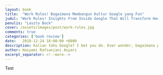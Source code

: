 ```yaml
---
layout: book
title:  "Work Rules! Bagaimana Membangun Kultur Google yang Fun"
judul: "Work Rules! Insights From Inside Google That Will Transform How You Live and Lead"
penulis: "Laszlo Bock"
cover: /assets/images/post/work-rules.jpg
comments: true
categories: ['book review']
date:   2018-12-24 18:00:00 +0800
description: Kalian tahu Google? I bet you do. Ever wonder, bagaimana perusahaan sebesar Google, mengelola perusahaannya? Mendapatkan orang-orang terbaik? Menjadi salah satu best company to work? Laszlo will explain you here.
author: Hasyemi Rafsanjani Asyari
excerpt_separator: <!--more-->
---
```


Test